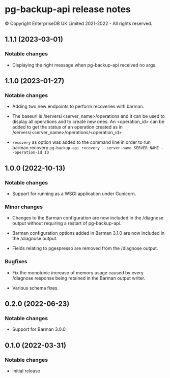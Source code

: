 # pg-backup-api release notes

© Copyright EnterpriseDB UK Limited 2021-2022 - All rights reserved.

## 1.1.1 (2023-03-01)

### Notable changes

- Displaying the right message when pg-backup-api received no args.

## 1.1.0 (2023-01-27)

### Notable changes

- Adding two new endpoints to perform recoveries with barman.

- The baseurl is /servers/<server_name>/operations and it can be used to
  display all operations and to create new ones. An <operation_id> can be added
  to get the status of an operation created as in
  /servers/<server_name>/operations/<operation_id>

- `recovery` as option was added to the command line in order to run barman
  recovery `pg-backup-api recovery --server-name SERVER_NAME --operation-id ID`

## 1.0.0 (2022-10-13)

### Notable changes

- Support for running as a WSGI application under Gunicorn.

### Minor changes

- Changes to the Barman configuration are now included in the /diagnose output
  without requiring a restart of pg-backup-api.

- Barman configuration options added in Barman 3.1.0 are now included in the
  /diagnose output.

- Fields relating to pgespresso are removed from the /diagnose output.

### Bugfixes

- Fix the monotonic increase of memory usage caused by every /diagnose response
  being retained in the Barman output writer.

- Various schema fixes.

## 0.2.0 (2022-06-23)

### Notable changes

- Support for Barman 3.0.0

## 0.1.0 (2022-03-31)

### Notable changes

- Initial release

